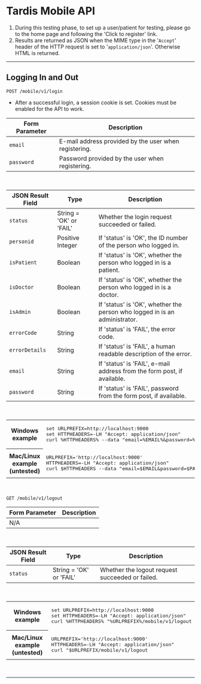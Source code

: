 Tardis Mobile API
=================

1. During this testing phase, to set up a user/patient for testing, please go to the home page and following the 'Click to register' link.
2. Results are returned as JSON when the MIME type in the '`Accept`' header of the HTTP request is set to '`application/json`'.  Otherwise HTML is returned.

----

Logging In and Out
------------------
    POST /mobile/v1/login
* After a successful login, a session cookie is set.  Cookies must be enabled for the API to work.

<table>
<thead>
<tr><th>Form Parameter</th><th>Description</th></tr>
</thead>
<tbody>
<tr><td><code>email</code></td><td>E-mail address provided by the user when registering.</td></tr>
<tr><td><code>password</code></td><td>Password provided by the user when registering.</td></tr>
</tbody>
</table>
<br/>

<table>
<thead>
<tr><th>JSON Result Field</th><th>Type</th><th>Description</th></tr>
</thead>
<tbody>
<tr><td><code>status</code></td><td>String = 'OK' or 'FAIL'</td><td>Whether the login request succeeded or failed.</td></tr>
<tr><td><code>personid</code></td><td>Positive Integer</td><td>If 'status' is 'OK', the ID number of the person who logged in.</td></tr>
<tr><td><code>isPatient</code></td><td>Boolean</td><td>If 'status' is 'OK', whether the person who logged in is a patient.</td></tr>
<tr><td><code>isDoctor</code></td><td>Boolean</td><td>If 'status' is 'OK', whether the person who logged in is a doctor.</td></tr>
<tr><td><code>isAdmin</code></td><td>Boolean</td><td>If 'status' is 'OK', whether the person who logged in is an administrator.</td></tr>
<tr><td><code>errorCode</code></td><td>String</td><td>If 'status' is 'FAIL', the error code.</td></tr>
<tr><td><code>errorDetails</code></td><td>String</td><td>If 'status' is 'FAIL', a human readable description of the error.</td></tr>
<tr><td><code>email</code></td><td>String</td><td>If 'status' is 'FAIL', e-mail address from the form post, if available.</td></tr>
<tr><td><code>password</code></td><td>String</td><td>If 'status' is 'FAIL', password from the form post, if available.</td></tr>
</tbody>
</table>
<br/>

<table>
<tbody>
<tr><th>Windows example</th><td><pre>set URLPREFIX=http://localhost:9000
set HTTPHEADERS=-LH "Accept: application/json"
curl %HTTPHEADERS% --data "email=%EMAIL%&password=%PASSWORD%" "%URLPREFIX%/mobile/v1/login</pre></td></tr>
<tr><th>Mac/Linux example (untested)</th><td><pre>URLPREFIX='http://localhost:9000'
HTTPHEADERS=-LH "Accept: application/json"
curl $HTTPHEADERS --data "email=$EMAIL&password=$PASSWORD" "$URLPREFIX/mobile/v1/login</pre></td></tr>
</tbody>
</table>
<br/>

    GET /mobile/v1/logout
<table>
<thead>
<tr><th>Form Parameter</th><th>Description</th></tr>
</thead>
<tbody>
<tr><td>N/A</td><td>&nbsp;</td></tr>
</tbody>
</table>
<br/>

<table>
<thead>
<tr><th>JSON Result Field</th><th>Type</th><th>Description</th></tr>
</thead>
<tbody>
<tr><td><code>status</code></td><td>String = 'OK' or 'FAIL'</td><td>Whether the logout request succeeded or failed.</td></tr>
</tbody>
</table>
<br/>

<table>
<tbody>
<tr><th>Windows example</th><td><pre>set URLPREFIX=http://localhost:9000
set HTTPHEADERS=-LH "Accept: application/json"
curl %HTTPHEADERS% "%URLPREFIX%/mobile/v1/logout</pre></td></tr>
<tr><th>Mac/Linux example (untested)</th><td><pre>URLPREFIX='http://localhost:9000'
HTTPHEADERS=-LH "Accept: application/json"
curl "$URLPREFIX/mobile/v1/logout</pre></td></tr>
</tbody>
</table>
<br/>

----